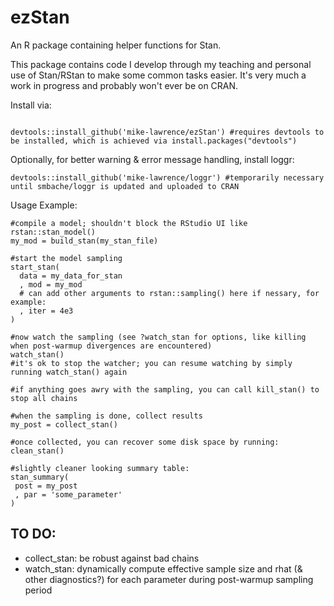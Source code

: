 # ezStan
An R package containing helper functions for Stan.

This package contains code I develop through my teaching and personal use of Stan/RStan to make some common tasks easier. It's very much a work in progress and probably won't ever be on CRAN.

Install via:
```{r}

devtools::install_github('mike-lawrence/ezStan') #requires devtools to be installed, which is achieved via install.packages("devtools")
```

Optionally, for better warning & error message handling, install loggr:
```{r}
devtools::install_github('mike-lawrence/loggr') #temporarily necessary until smbache/loggr is updated and uploaded to CRAN 
```

Usage Example:
```{r}
#compile a model; shouldn't block the RStudio UI like rstan::stan_model()
my_mod = build_stan(my_stan_file)

#start the model sampling
start_stan(
  data = my_data_for_stan 
  , mod = my_mod
  # can add other arguments to rstan::sampling() here if nessary, for example:
  , iter = 4e3
)

#now watch the sampling (see ?watch_stan for options, like killing when post-warmup divergences are encountered)
watch_stan()
#it's ok to stop the watcher; you can resume watching by simply running watch_stan() again

#if anything goes awry with the sampling, you can call kill_stan() to stop all chains

#when the sampling is done, collect results
my_post = collect_stan()

#once collected, you can recover some disk space by running:
clean_stan()

#slightly cleaner looking summary table:
stan_summary(
 post = my_post
 , par = 'some_parameter'
)

```

## TO DO:
- collect_stan: be robust against bad chains
- watch_stan: dynamically compute effective sample size and rhat (& other diagnostics?) for each parameter during post-warmup sampling period
